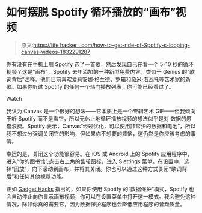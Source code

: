 # 如何摆脱 Spotify 循环播放的“画布”视频

> 原文:[https://life hacker . com/how-to-get-ride-of-Spotify-s-looping-canvas-videos-1832291287](https://lifehacker.com/how-to-get-rid-of-spotify-s-looping-canvas-videos-1832291287)

你有没有在手机上用 Spotify 选了一首歌，然后发现自己在看一个 5-10 秒的循环视频？这是“画布”，Spotify 去年添加的一种新型免费内容，类似于 Genius 的“歌词背后”注释。他们目前喜欢爱莉安娜·格兰德、罗辑和黛米·洛瓦托等艺术家的新歌。如果你听过 Spotify 的任何一个热门播放列表，你可能已经看过了。

Watch

我认为 Canvas 是一个很好的想法——它本质上是一个专辑艺术 GIF——但我倾向于听 Spotify 而不是看它，所以无休止地循环播放视频的想法似乎是对 数据的愚蠢浪费。Spotify 表示，Canvas“经过优化，可以使用非常少的数据和电池”，所以我不想过分强调关闭它的影响，但如果你不想要的烦恼，这仍然是你应该考虑的事情。

幸运的是，关闭这个功能很容易。在 iOS 或 Android 上的 Spotify 应用程序中，进入“你的图书馆”,点击右上角的齿轮图标，进入 S ettings 菜单。在设置中，选择“回放”，向下滚动到画布，并将其关闭。你也可以通过这种方式关闭“歌词背后”和任何其他视觉功能。

正如 [Gadget Hacks](https://smartphones.gadgethacks.com/how-to/disable-those-annoying-looping-videos-when-playing-songs-spotify-0193090/) 指出的，如果你使用 Spotify 的“数据保护”模式，Spotify 也会自动停止向你显示画布视频，你可以在设置菜单中打开这一模式。我会避免这种情况，除非你真的需要它，因为数据保护程序也会降低应用程序的音频质量。